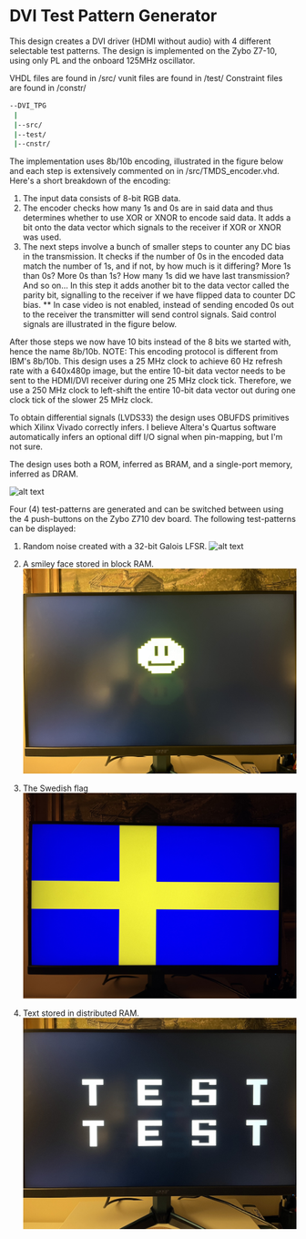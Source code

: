 # DVI Test Pattern Generator

This design creates a DVI driver (HDMI without audio) with 4 different selectable test patterns.
The design is implemented on the Zybo Z7-10, using only PL and the onboard 125MHz oscillator.

VHDL files are found in /src/
vunit files are found in /test/
Constraint files are found in /constr/

```bash
--DVI_TPG
 |
 |--src/
 |--test/
 |--cnstr/
```

The implementation uses 8b/10b encoding, illustrated in the figure below and each step is extensively commented on in /src/TMDS_encoder.vhd. Here's a short breakdown of the encoding:

1. The input data consists of 8-bit RGB data.
2. The encoder checks how many 1s and 0s are in said data and thus determines whether to use XOR or XNOR to encode said data. It adds a bit onto the data vector which signals to the receiver if XOR or XNOR was used.
3. The next steps involve a bunch of smaller steps to counter any DC bias in the transmission. It checks if the number of 0s in the encoded data match the number of 1s, and if not, by how much is it differing? More 1s than 0s? More 0s than 1s? How many 1s did we have last transmission? And so on... In this step it adds another bit to the data vector called the parity bit, signalling to the receiver if we have flipped data to counter DC bias.
** In case video is not enabled, instead of sending encoded 0s out to the receiver the transmitter will send control signals. Said control signals are illustrated in the figure below.
  

After those steps we now have 10 bits instead of the 8 bits we started with, hence the name 8b/10b. NOTE: This encoding protocol is different from IBM's 8b/10b. This design uses a 25 MHz clock to achieve 60 Hz refresh rate with a 640x480p image, but the entire 10-bit data vector needs to be sent to the HDMI/DVI receiver during one 25 MHz clock tick. Therefore, we use a 250 MHz clock to left-shift the entire 10-bit data vector out during one clock tick of the slower 25 MHz clock.

To obtain differential signals (LVDS33) the design uses OBUFDS primitives which Xilinx Vivado correctly infers. I believe Altera's Quartus software automatically infers an optional diff I/O signal when pin-mapping, but I'm not sure.

The design uses both a ROM, inferred as BRAM, and a single-port memory, inferred as DRAM. 

![alt text](https://github.com/LJO-S/HDMI_TPG/blob/main/diagram.png)


Four (4) test-patterns are generated and can be switched between using the 4 push-buttons on the Zybo Z710 dev board. The following test-patterns can be displayed:
1. Random noise created with a 32-bit Galois LFSR.
![alt text](https://github.com/LJO-S/DVI_test_pattern_gen/blob/main/images/IMG_5132.jpg)


2. A smiley face stored in block RAM.
![alt text](https://github.com/LJO-S/DVI_test_pattern_gen/blob/main/images/IMG_5135.jpg)

3. The Swedish flag
![alt text](https://github.com/LJO-S/DVI_test_pattern_gen/blob/main/images/IMG_5136.jpg)

4. Text stored in distributed RAM.
![alt text](https://github.com/LJO-S/DVI_test_pattern_gen/blob/main/images/IMG_5134.jpg)



